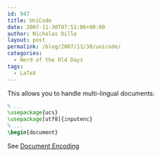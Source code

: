 ```yaml
---
id: 947
title: UniCode
date: 2007-11-30T07:51:06+00:00
author: Nicholas Dille
layout: post
permalink: /blog/2007/11/30/unicode/
categories:
  - Nerd of the Old Days
tags:
  - LaTeX
---
```

This allows you to handle multi-lingual documents:<!--more-->

```latex
% ...
\usepackage{ucs}
\usepackage[utf8]{inputenc}
% ...
\begin{document}
```

See [Document Encoding](/blog/2007/11/30/document-encoding/)